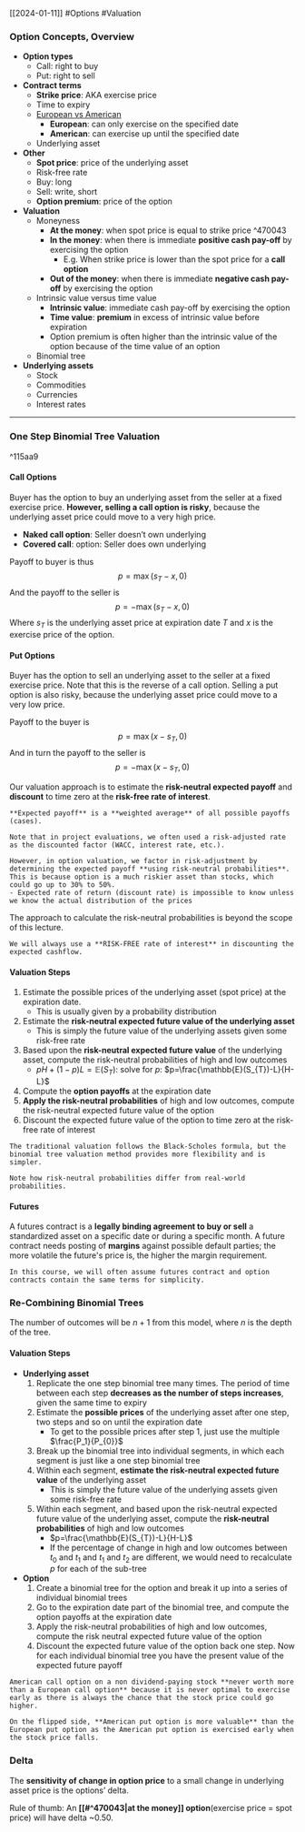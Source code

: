[[2024-01-11]] #Options #Valuation 

### Option Concepts, Overview
- **Option types**  
	- Call: right to buy  
	- Put: right to sell
- **Contract terms**  
	- **Strike price**: AKA exercise price
	- Time to expiry  
	- [European vs American](https://en.wikipedia.org/wiki/Option_style)
		- **European**: can only exercise on the specified date
		- **American**: can exercise up until the specified date
	- Underlying asset  
- **Other**  
	- **Spot price**: price of the underlying asset 
	- Risk-free rate
	- Buy: long
	- Sell: write, short
	- **Option premium**: price of the option
- **Valuation**  
	- Moneyness  
		- **At the money**: when spot price is equal to strike price ^470043
		- **In the money**: when there is immediate **positive cash pay-off** by exercising the option
			- E.g. When strike price is lower than the spot price for a **call option**
		- **Out of the money**: when there is immediate **negative cash pay-off** by exercising the option
	- Intrinsic value versus time value
		- **Intrinsic value**: immediate cash pay-off by exercising the option 
		- **Time value**: **premium** in excess of intrinsic value before expiration
		- Option premium is often higher than the intrinsic value of the option because of the time value of an option
	- Binomial tree  
- **Underlying assets**  
	- Stock  
	- Commodities  
	- Currencies  
	- Interest rates 

---
### One Step Binomial Tree Valuation 

^115aa9

#### Call Options
Buyer has the option to buy an underlying asset from the seller at a fixed exercise price. **However, selling a call option is risky**, because the underlying asset price could move to a very high price.
- **Naked call option**: Seller doesn’t own underlying
- **Covered call**: option: Seller does own underlying

Payoff to buyer is thus
$$p=\max(s_{T}-x,0)$$
And the payoff to the seller is
$$p=-\max(s_{T}-x,0)$$
Where $s_T$ is the underlying asset price at expiration date $T$ and $x$ is the exercise price of the option.

#### Put Options 
Buyer has the option to sell an underlying asset to the seller at a fixed exercise price. Note that this is the reverse of a call option. Selling a put option is also risky, because the underlying asset price could move to a very low price.

Payoff to the buyer is
$$p=\max(x-s_T,0)$$
And in turn the payoff to the seller is
$$p=-\max(x-s_T,0)$$

Our valuation approach is to estimate the **risk-neutral expected payoff** and **discount** to time zero at the **risk-free rate of interest**.

```ad-info
**Expected payoff** is a **weighted average** of all possible payoffs (cases).
```

```ad-note
Note that in project evaluations, we often used a risk-adjusted rate as the discounted factor (WACC, interest rate, etc.).

However, in option valuation, we factor in risk-adjustment by determining the expected payoff **using risk-neutral probabilities**. This is because option is a much riskier asset than stocks, which could go up to 30% to 50%.
- Expected rate of return (discount rate) is impossible to know unless we know the actual distribution of the prices
```

The approach to calculate the risk-neutral probabilities is beyond the scope of this lecture.

```ad-warning
We will always use a **RISK-FREE rate of interest** in discounting the expected cashflow.
```

#### Valuation Steps
1. Estimate the possible prices of the underlying asset (spot price) at the expiration date.
	- This is usually given by a probability distribution
2. Estimate the **risk-neutral expected future value of the underlying asset**
	- This is simply the future value of the underlying assets given some risk-free rate 
3. Based upon the **risk-neutral expected future value** of the underlying asset, compute the risk-neutral probabilities of high and low outcomes
	- $pH+(1-p) L=\mathbb{E}(S_{T})$: solve for $p$: $p=\frac{\mathbb{E}(S_{T})-L}{H-L}$
1. Compute the **option payoffs** at the expiration date
2. **Apply the risk-neutral probabilities** of high and low outcomes, compute the risk-neutral expected future value of the option
3. Discount the expected future value of the option to time zero at the risk-free rate of interest

```ad-note
The traditional valuation follows the Black-Scholes formula, but the binomial tree valuation method provides more flexibility and is simpler.
```

```ad-note
Note how risk-neutral probabilities differ from real-world probabilities.
```
#### Futures
A futures contract is a **legally binding agreement to buy or sell** a standardized asset on a specific date or during a specific month. A future contract needs posting of **margins** against possible default parties; the more volatile the future's price is, the higher the margin requirement. 

```ad-note
In this course, we will often assume futures contract and option contracts contain the same terms for simplicity.
```

### Re-Combining Binomial Trees
The number of outcomes will be $n+1$ from this model, where $n$ is the depth of the tree.

#### Valuation Steps 
- **Underlying asset** 
	1. Replicate the one step binomial tree many times. The period of time between each step **decreases as the number of steps increases**, given the same time to expiry
	2. Estimate the **possible prices** of the underlying asset after one step, two steps and so on until the expiration date
		- To get to the possible prices after step 1, just use the multiple $\frac{P_1}{P_{0}}$
	1. Break up the binomial tree into individual segments, in which each segment is just like a one step binomial tree
	2. Within each segment, **estimate the risk-neutral expected future value** of the underlying asset
		- This is simply the future value of the underlying assets given some risk-free rate 
	3. Within each segment, and based upon the risk-neutral expected future value of the underlying asset, compute the **risk-neutral probabilities** of high and low outcomes
		- $p=\frac{\mathbb{E}(S_{T})-L}{H-L}$
		- If the percentage of change in high and low outcomes between $t_0$ and $t_1$ and $t_1$ and $t_2$ are different, we would need to recalculate $p$ for each of the sub-tree
- **Option**
	1. Create a binomial tree for the option and break it up into a series of individual binomial trees
	2. Go to the expiration date part of the binomial tree, and compute the option payoffs at the expiration date  
	3. Apply the risk-neutral probabilities of high and low outcomes, compute the risk neutral expected future value of the option
	4. Discount the expected future value of the option back one step. Now for each individual binomial tree you have the present value of the expected future payoff

```ad-note
American call option on a non dividend-paying stock **never worth more than a European call option** because it is never optimal to exercise early as there is always the chance that the stock price could go higher.

On the flipped side, **American put option is more valuable** than the European put option as the American put option is exercised early when the stock price falls.
```

### Delta 
The **sensitivity of change in option price** to a small change in underlying asset price is the options’ delta.

Rule of thumb: An **[[#^470043|at the money]] option**(exercise price = spot price) will have delta ~$0.50$.